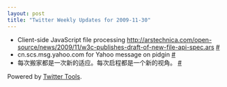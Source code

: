 ```yaml
---
layout: post
title: "Twitter Weekly Updates for 2009-11-30"
---
```


<ul class="aktt_tweet_digest">
	<li>Client-side JavaScript file processing <a href="http://arstechnica.com/open-source/news/2009/11/w3c-publishes-draft-of-new-file-api-spec.ars" rel="nofollow">http://arstechnica.com/open-source/news/2009/11/w3c-publishes-draft-of-new-file-api-spec.ars</a> <a href="http://twitter.com/Joshua_C/statuses/6166425316">#</a></li>
	<li>cn.scs.msg.yahoo.com for Yahoo message on pidgin <a href="http://twitter.com/Joshua_C/statuses/6163527876">#</a></li>
	<li>每次搬家都是一次新的适应。每次启程都是一个新的视角。 <a href="http://twitter.com/Joshua_C/statuses/6162589567">#</a></li>
</ul>
<p class="aktt_credit">Powered by <a href="http://alexking.org/projects/wordpress">Twitter Tools</a>.</p>